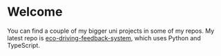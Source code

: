 # Welcome

You can find a couple of my bigger uni projects in some of my repos. My latest repo is 
[eco-driving-feedback-system](https://github.com/jack-day/eco-driving-feedback-system), which
uses Python and TypeScript.
